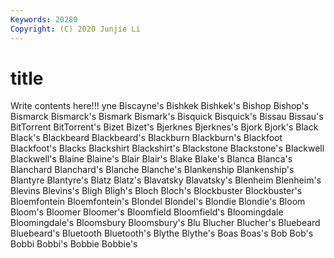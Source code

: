 ```yaml
---
Keywords: 20280
Copyright: (C) 2020 Junjie Li
---
```


# title

Write contents here!!!
yne 
Biscayne's 
Bishkek
Bishkek's 
Bishop 
Bishop's 
Bismarck 
Bismarck's 
Bismark 
Bismark's 
Bisquick 
Bisquick's 
Bissau
Bissau's 
BitTorrent 
BitTorrent's 
Bizet 
Bizet's 
Bjerknes 
Bjerknes's 
Bjork 
Bjork's 
Black
Black's 
Blackbeard 
Blackbeard's 
Blackburn 
Blackburn's 
Blackfoot 
Blackfoot's 
Blacks 
Blackshirt 
Blackshirt's
Blackstone 
Blackstone's 
Blackwell 
Blackwell's 
Blaine 
Blaine's 
Blair 
Blair's 
Blake 
Blake's
Blanca 
Blanca's 
Blanchard 
Blanchard's 
Blanche 
Blanche's 
Blankenship 
Blankenship's 
Blantyre 
Blantyre's
Blatz 
Blatz's 
Blavatsky 
Blavatsky's 
Blenheim 
Blenheim's 
Blevins 
Blevins's 
Bligh 
Bligh's
Bloch 
Bloch's 
Blockbuster 
Blockbuster's 
Bloemfontein 
Bloemfontein's 
Blondel 
Blondel's 
Blondie 
Blondie's
Bloom 
Bloom's 
Bloomer 
Bloomer's 
Bloomfield 
Bloomfield's 
Bloomingdale 
Bloomingdale's 
Bloomsbury 
Bloomsbury's
Blu 
Blucher 
Blucher's 
Bluebeard 
Bluebeard's 
Bluetooth 
Bluetooth's 
Blythe 
Blythe's 
Boas
Boas's 
Bob 
Bob's 
Bobbi 
Bobbi's 
Bobbie 
Bobbie's 
